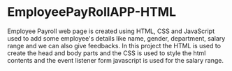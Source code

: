 # EmployeePayRollAPP-HTML
Employee Payroll web page is created using HTML, CSS and JavaScript used to add some employee's details like name, gender, department, salary range and we can also give feedbacks. In this project the HTML is used to create the head and body parts and the CSS is used to style the html contents and the event listener form javascript is used for the salary range.   
